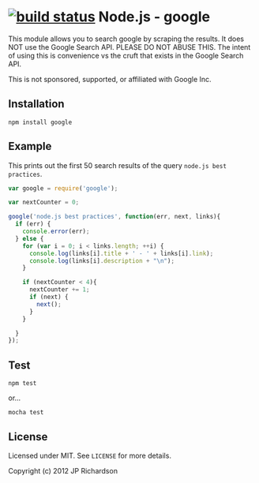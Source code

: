 [![build status](https://secure.travis-ci.org/jprichardson/node-google.png)](http://travis-ci.org/jprichardson/node-google)
Node.js - google
=====================

This module allows you to search google by scraping the results. It does NOT use the Google Search API. PLEASE DO NOT ABUSE THIS. The intent of using this is convenience vs the cruft that exists in the Google Search API.

This is not sponsored, supported, or affiliated with Google Inc.


Installation
------------

    npm install google



Example
-------

This prints out the first 50 search results of the query `node.js best practices`.

```javascript
var google = require('google');

var nextCounter = 0;

google('node.js best practices', function(err, next, links){
  if (err) {
  	console.error(err);
  } else {
  	for (var i = 0; i < links.length; ++i) {
  	  console.log(links[i].title + ' - ' + links[i].link);
  	  console.log(links[i].description + "\n");
  	}

  	if (nextCounter < 4){
      nextCounter += 1;
      if (next) {
        next();
      }
  	}

  }
});
```

Test
----

    npm test

or...

    mocha test

License
-------

Licensed under MIT. See `LICENSE` for more details.

Copyright (c) 2012 JP Richardson
